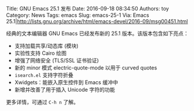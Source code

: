 Title: GNU Emacs 25.1 发布
Date: 2016-09-18 08:34:50
Authors: toy
Category: News
Tags: emacs
Slug: emacs-25-1
Via: Emacs 25.1|http://lists.gnu.org/archive/html/emacs-devel/2016-09/msg00451.html

经典的文本编辑器 GNU Emacs 已经发布新的 25.1 版本。该版本包含如下亮点：

<!-- PELICAN_END_SUMMARY -->

+ 支持加载共享/动态库 (模块)
+ 实验性支持 Cairo 绘图
+ 增强了网络安全 (TLS/SSL 证书验证)
+ 新的 minor 模式 electric-quote-mode 以用于 curved quotes 
+ `isearch.el` 支持字符折叠
+ Xwidgets：能嵌入原生控件到 Emacs 缓冲中
+ 新增并改善了用于插入 Unicode 字符的功能

更多详情，可通过 `C-h n` 了解。
